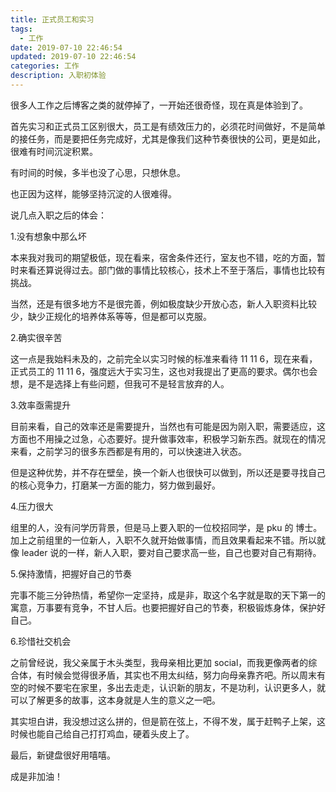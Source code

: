 ```yaml
---
title: 正式员工和实习
tags:
  - 工作
date: 2019-07-10 22:46:54
updated: 2019-07-10 22:46:54
categories: 工作
description: 入职初体验
---
```


很多人工作之后博客之类的就停掉了，一开始还很奇怪，现在真是体验到了。

首先实习和正式员工区别很大，员工是有绩效压力的，必须花时间做好，不是简单的接任务，而是要把任务完成好，尤其是像我们这种节奏很快的公司，更是如此，很难有时间沉淀积累。

有时间的时候，多半也没了心思，只想休息。

也正因为这样，能够坚持沉淀的人很难得。

<!-- more -->

说几点入职之后的体会：

1.没有想象中那么坏

本来我对我司的期望极低，现在看来，宿舍条件还行，室友也不错，吃的方面，暂时来看还算说得过去。部门做的事情比较核心，技术上不至于落后，事情也比较有挑战。

当然，还是有很多地方不是很完善，例如极度缺少开放心态，新人入职资料比较少，缺少正规化的培养体系等等，但是都可以克服。

2.确实很辛苦

这一点是我始料未及的，之前完全以实习时候的标准来看待 11 11 6，现在来看，正式员工的 11 11 6，强度远大于实习生，这也对我提出了更高的要求。偶尔也会想，是不是选择上有些问题，但我可不是轻言放弃的人。

3.效率亟需提升

目前来看，自己的效率还是需要提升，当然也有可能是因为刚入职，需要适应，这方面也不用操之过急，心态要好。提升做事效率，积极学习新东西。就现在的情况来看，之前学习的很多东西都是有用的，可以快速进入状态。

但是这种优势，并不存在壁垒，换一个新人也很快可以做到，所以还是要寻找自己的核心竞争力，打磨某一方面的能力，努力做到最好。

4.压力很大

组里的人，没有问学历背景，但是马上要入职的一位校招同学，是 pku 的 博士。加上之前组里的一位新人，入职不久就开始做事情，而且效果看起来不错。所以就像 leader 说的一样，新人入职，要对自己要求高一些，自己也要对自己有期待。

5.保持激情，把握好自己的节奏

完事不能三分钟热情，希望你一定坚持，成是非，取这个名字就是取的天下第一的寓意，万事要有竞争，不甘人后。也要把握好自己的节奏，积极锻炼身体，保护好自己。

6.珍惜社交机会

之前曾经说，我父亲属于木头类型，我母亲相比更加 social，而我更像两者的综合体，有时候会觉得很矛盾，其实也不用太纠结，努力向母亲靠齐吧。所以周末有空的时候不要宅在家里，多出去走走，认识新的朋友，不是功利，认识更多人，就可以了解更多的故事，这本身就是人生的意义之一吧。



其实坦白讲，我没想过这么拼的，但是箭在弦上，不得不发，属于赶鸭子上架，这时候也能自己给自己打打鸡血，硬着头皮上了。



最后，新键盘很好用嘻嘻。

成是非加油！